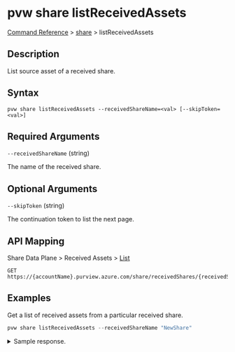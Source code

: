 # pvw share listReceivedAssets

[Command Reference](../../../README.md#command-reference) > [share](./main.md) >  listReceivedAssets

## Description

List source asset of a received share.

## Syntax

```
pvw share listReceivedAssets --receivedShareName=<val> [--skipToken=<val>]
```

## Required Arguments

`--receivedShareName` (string)

The name of the received share.

## Optional Arguments

`--skipToken` (string)

The continuation token to list the next page.

## API Mapping

Share Data Plane > Received Assets > [List](https://docs.microsoft.com/en-us/rest/api/purview/sharedataplane/received-assets/list)
```
GET https://{accountName}.purview.azure.com/share/receivedShares/{receivedShareName}/receivedAssets
```

## Examples

Get a list of received assets from a particular received share.

```powershell
pvw share listReceivedAssets --receivedShareName "NewShare"
```


<details><summary>Sample response.</summary>
<p>

```json
{
   "value":[
      {
         "id":"/receivedShares/NewShare/receivedAssets/6408e9cb-273a-49c7-8e2d-c89e928fd197",
         "kind":"BlobAccount",
         "name":"6408e9cb-273a-49c7-8e2d-c89e928fd197",
         "properties":{
            "location":"uksouth",
            "receiverAssetName":"assetName",
            "receiverPaths":[
               "products.csv"
            ]
         },
         "type":"receivedShares/receivedAssets"
      }
   ]
}
```
</p>
</details>
